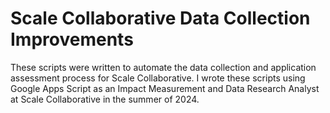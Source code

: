 # Scale Collaborative Data Collection Improvements
These scripts were written to automate the data collection and application assessment process for Scale Collaborative. I wrote these scripts using Google Apps Script as an Impact Measurement and Data Research Analyst at Scale Collaborative in the summer of 2024. 
